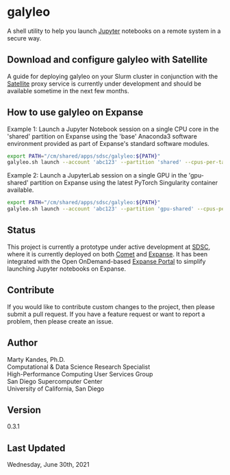 # galyleo

A shell utility to help you launch [Jupyter](https://jupyter.org) 
notebooks on a remote system in a secure way. 

## Download and configure galyleo with Satellite

A guide for deploying galyleo on your Slurm cluster in conjunction with
the [Satellite](https://github.com/sdsc-hpc-training-org/satellite) 
proxy service is currently under development and should be available 
sometime in the next few months.

## How to use galyleo on Expanse

Example 1: Launch a Jupyter Notebook session on a single CPU core in the 
'shared' partition on Expanse using the 'base' Anaconda3 software 
environment provided as part of Expanse's standard software modules.
```bash
export PATH="/cm/shared/apps/sdsc/galyleo:${PATH}"
galyleo.sh launch --account 'abc123' --partition 'shared' --cpus-per-task 1 --memory-per-node 1 --time-limit 00:30:00 --jupyter 'notebook' --notebook-dir "/expanse/lustre/projects/abc123/${USER}" --env-modules 'cpu,gcc,anaconda3' --conda-env 'base' --quiet
```

Example 2: Launch a JupyterLab session on a single GPU in the 
'gpu-shared' partition on Expanse using the latest PyTorch Singularity 
container available.
```bash
export PATH="/cm/shared/apps/sdsc/galyleo:${PATH}"
galyleo.sh launch --account 'abc123' --partition 'gpu-shared' --cpus-per-task 10 --memory-per-node 93 --gpus 1 --time-limit 00:30:00 --jupyter 'lab' --notebook-dir "/expanse/lustre/projects/abc123/${USER}" --env-modules 'singularitypro' --sif '/cm/shared/apps/containers/singularity/pytorch/pytorch-gpu.sif' --bind '/expanse,/scratch' --nv --quiet
```

## Status

This project is currently a prototype under active development at 
[SDSC](https://www.sdsc.edu), where it is currently deployed on both 
[Comet](https://www.sdsc.edu/support/user_guides/comet.html) and 
[Expanse](https://expanse.sdsc.edu). It has been integrated with the 
Open OnDemand-based [Expanse Portal](https://portal.expanse.sdsc.edu)
to simplify launching Jupyter notebooks on Expanse.

## Contribute

If you would like to contribute custom changes to the project, then 
please submit a pull request. If you have a feature request or want to 
report a problem, then please create an issue.

## Author

Marty Kandes, Ph.D.  
Computational & Data Science Research Specialist  
High-Performance Computing User Services Group  
San Diego Supercomputer Center  
University of California, San Diego  

## Version

0.3.1

## Last Updated

Wednesday, June 30th, 2021
